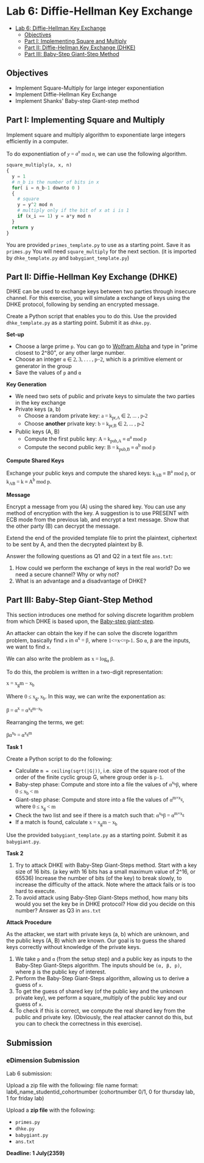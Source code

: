 # Lab 6: Diffie-Hellman Key Exchange

- [Lab 6: Diffie-Hellman Key Exchange](#lab-6-diffie-hellman-key-exchange)
  - [Objectives](#objectives)
  - [Part I: Implementing Square and Multiply](#part-i-implementing-square-and-multiply)
  - [Part II: Diffie-Hellman Key Exchange (DHKE)](#part-ii-diffie-hellman-key-exchange-dhke)
  - [Part III: Baby-Step Giant-Step Method](#part-iii-baby-step-giant-step-method)

## Objectives

* Implement Square-Multiply for large integer exponentiation
* Implement Diffie-Hellman Key Exchange
* Implement Shanks' Baby-step Giant-step method

## Part I: Implementing Square and Multiply

Implement square and multiply algorithm to exponentiate large integers efficiently in a computer.

To do exponentiation of <span style="font-family:serif"><i>y</i> = <i>a<sup>x</sup></i> mod <i>n</i></span>, we can use the following algorithm.

```python
square_multiply(a, x, n)
{
  y = 1
  # n_b is the number of bits in x
  for( i = n_b-1 downto 0 )
  {
    # square
    y = y^2 mod n
    # multiply only if the bit of x at i is 1
    if (x_i == 1) y = a*y mod n
  }
  return y
}
```

You are provided `primes_template.py` to use as a starting point. Save it as `primes.py` You will need `square_multiply` for the next section. (it is imported by `dhke_template.py` and `babygiant_template.py`)

## Part II: Diffie-Hellman Key Exchange (DHKE)

DHKE can be used to exchange keys between two parties through insecure channel. For this exercise, you will simulate a exchange of keys using the DHKE protocol, following by sending an encrypted message.

Create a Python script that enables you to do this. Use the provided `dhke_template.py` as a starting point. Submit it as `dhke.py`.

**Set-up**

* Choose a large prime `p`. You can go to [Wolfram Alpha](http://www.wolframalpha.com) and type in "prime closest to 2^80", or any other large number.
* Choose an integer `α` <span style="font-family:serif">∈ 2, 3, . . . , p−2</span>, which is a primitive element or generator in the group
* Save the values of `p` and `α`

**Key Generation**

* We need two sets of public and private keys to simulate the two parties in the key exchange
* Private keys (a, b)
  * Choose a random private key: <span style="font-family:serif">a = k<sub>pr,A</sub> ∈ 2, ... , p-2</span>
  * Choose **another** private key: <span style="font-family:serif">b = k<sub>pr,B</sub> ∈ 2, ... , p-2</span>
* Public keys (A, B)
  * Compute the first public key: <span style="font-family:serif">A = k<sub>pub,A</sub> ≡ α<sup>a</sup> mod p</span>
  * Compute the second public key: <span style="font-family:serif">B = k<sub>pub,B</sub> ≡ α<sup>b</sup> mod p</span>

**Compute Shared Keys**

Exchange your public keys and compute the shared keys: <span style="font-family:serif">k<sub>AB</sub> ≡ B<sup>a</sup> mod p</span>, or <span style="font-family:serif">k<sub>AB</sub> = k ≡ A<sup>b</sup> mod p</span>.

**Message**

Encrypt a message from you (A) using the shared key. You can use any method of encryption with the key. A suggestion is to use PRESENT with ECB mode from the previous lab, and encrypt a text message. Show that the other party (B) can decrypt the message.

Extend the end of the provided template file to print the plaintext, ciphertext to be sent by A, and then the decrypted plaintext by B. 

Answer the following questions as Q1 and Q2 in a text file `ans.txt`:

1. How could we perform the exchange of keys in the real world? Do we need a secure channel? Why or why not?
2. What is an advantage and a disadvantage of DHKE?

## Part III: Baby-Step Giant-Step Method

This section introduces one method for solving discrete logarithm problem from which DHKE is based upon, the [Baby-step giant-step](https://en.wikipedia.org/wiki/Baby-step_giant-step).

An attacker can obtain the key if he can solve the discrete logarithm problem, basically find `x` in <span style="font-family:serif">α<sup>x</sup> = β</span>, where <span style="font-family:serif">1<=x<=p-1</span>. So `α`, `β` are the inputs, we want to find `x`.

We can also write the problem as <span style="font-family:serif">x = log<sub>α</sub> β</span>. 

To do this, the problem is written in a two-digit representation:

<span style="font-family:serif">x = x<sub>g</sub>m − x<sub>b</sub></span>

Where <span style="font-family:serif">0 ≤ x<sub>g</sub>, x<sub>b</sub></span>. In this way, we can write the exponentation as:

<span style="font-family:serif">β = α<sup>x</sup> = α<sup>x<sub>g</sub>m−x<sub>b</sub></sup></span>

Rearranging the terms, we get:

<span style="font-family:serif">βα<sup>x<sub>b</sub></sup> = α<sup>x<sub>g</sub>m</sup></span>

**Task 1**

Create a Python script to do the following:

* Calculate `m = ceiling(sqrt(|G|))`, i.e. size of the square root of the order of the finite cyclic group G, where group order is `p-1`.
* Baby-step phase: Compute and store into a file the values of <span style="font-family:serif">α<sup>x<sub>b</sub></sup>β</span>, where <span style="font-family:serif">0 ≤ x<sub>b</sub> < m</span>
* Giant-step phase: Compute and store into a file the values of <span style="font-family:serif">α<sup>m×x<sub>g</sub></sup></span>, where <span style="font-family:serif">0 ≤ x<sub>g</sub> < m</span>
* Check the two list and see if there is a match such that: <span style="font-family:serif">α<sup>x<sub>b</sub></sup>β = α<sup>m×x<sub>g</sub></sup></span>
* If a match is found, calculate <span style="font-family:serif">x = x<sub>g</sub>m − x<sub>b</sub></span>

Use the provided `babygiant_template.py` as a starting point. Submit it as `babygiant.py`.

**Task 2**

1. Try to attack DHKE with Baby-Step Giant-Steps method. Start with a key size of 16 bits. (a key with 16 bits has a small maximum value of 2^16, or 65536) Increase the number of bits (of the key) to break slowly, to increase the difficulty of the attack. Note where the attack fails or is too hard to execute. 
2. To avoid attack using Baby-Step Giant-Steps method, how many bits would you set the key be in DHKE protocol? How did you decide on this number? Answer as Q3 in `ans.txt`

**Attack Procedure**

As the attacker, we start with private keys (a, b) which are unknown, and the public keys (A, B) which are known. Our goal is to guess the shared keys correctly without knowledge of the private keys. 

1. We take `p` and `α` (from the setup step) and a public key as inputs to the Baby-Step Giant-Steps algorithm. The inputs should be `(α, β, p)`, where `β` is the public key of interest. 
2. Perform the Baby-Step Giant-Steps algorithm, allowing us to derive a guess of `x`.
3. To get the guess of shared key (of the public key and the unknown private key), we perform a square_multiply of the public key and our guess of `x`.
4. To check if this is correct, we compute the real shared key from the public and private key. (Obviously, the real attacker cannot do this, but you can to check the correctness in this exercise).

## Submission

### eDimension Submission



Lab 6 submission:
  
Upload a zip file with the following: file name format: lab6_name_studentid_cohortnumber (cohortnumber 0/1, 0 for thursday lab, 1 for friday lab)

Upload a **zip file** with the following:

* `primes.py`
* `dhke.py`
* `babygiant.py`
* `ans.txt`

**Deadline: 1 July(2359)**
